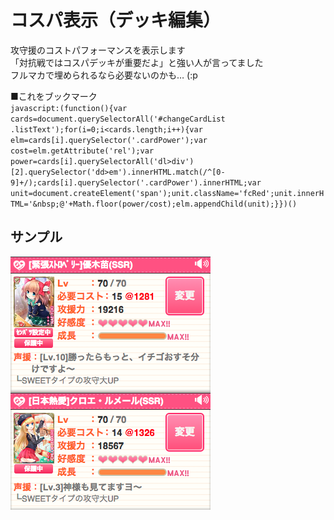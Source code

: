 # コスパ表示（デッキ編集）
攻守援のコストパフォーマンスを表示します  
「対抗戦ではコスパデッキが重要だよ」と強い人が言ってました  
フルマカで埋められるなら必要ないのかも… (:p

■これをブックマーク  
`javascript:(function(){var cards=document.querySelectorAll('#changeCardList .listText');for(i=0;i<cards.length;i++){var elm=cards[i].querySelector('.cardPower');var cost=elm.getAttribute('rel');var power=cards[i].querySelectorAll('dl>div')[2].querySelector('dd>em').innerHTML.match(/^[0-9]+/);cards[i].querySelector('.cardPower').innerHTML;var unit=document.createElement('span');unit.className='fcRed';unit.innerHTML='&nbsp;@'+Math.floor(power/cost);elm.appendChild(unit);}})()`

## サンプル
![deckedit](./deckedit.png)

